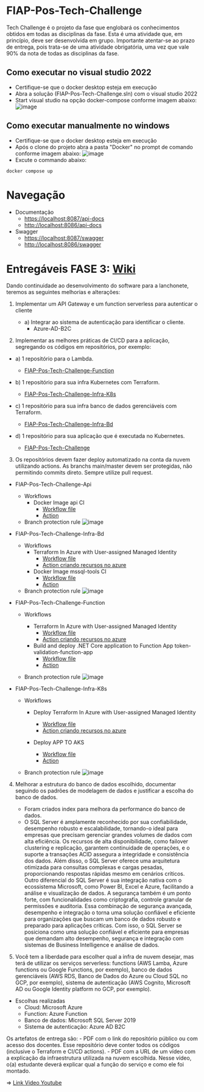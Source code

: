 # FIAP-Pos-Tech-Challenge
Tech Challenge é o projeto da fase que englobará os conhecimentos obtidos em todas as disciplinas da fase. Esta é uma atividade que, em princípio, deve ser desenvolvida em grupo. Importante atentar-se ao prazo de entrega, pois trata-se de uma atividade obrigatória, uma vez que vale 90% da nota de todas as disciplinas da fase. 

## Como executar no visual studio 2022
* Certifique-se que o docker desktop esteja em execução
* Abra a solução (FIAP-Pos-Tech-Challenge.sln) com o visual studio 2022
* Start visual studio na opção docker-compose conforme imagem abaixo:
![image](Documentacao/VS-2022-play-docker-compose.png)

## Como executar manualmente no windows
* Certifique-se que o docker desktop esteja em execução
* Após o clone do projeto abra a pasta "Docker" no prompt de comando conforme imagem abaixo:
![image](Documentacao/Abrir-Terminal.png)
* Excute o commando abaixo:
```
docker compose up
```
# Navegação
* Documentação 
    * [https://localhost:8087/api-docs](https://localhost:8087/api-docs/index.html)
    * [http://localhost:8086/api-docs](http://localhost:8086/api-docs/index.html) 
* Swagger
    * [https://localhost:8087/swagger](https://localhost:8087/swagger/index.html)
    * [http://localhost:8086/swagger](http://localhost:8086/swagger/index.html) 


#
# Entregáveis FASE 3: [Wiki](https://github.com/fdelima/FIAP-Pos-Tech-Challenge/wiki)

Dando continuidade ao desenvolvimento do software para a lanchonete, 
teremos as seguintes melhorias e alterações: 
1. Implementar um API Gateway e um function serverless para 
autenticar o cliente
    - a) Integrar ao sistema de autenticação para identificar o cliente. 
        - Azure-AD-B2C

2. Implementar as melhores práticas de CI/CD para a aplicação, 
segregando os códigos em repositórios, por exemplo: 
- a) 1 repositório para o Lambda. 
    - [FIAP-Pos-Tech-Challenge-Function](https://github.com/fdelima/FIAP-Pos-Tech-Challenge-Function)

- b) 1 repositório para sua infra Kubernetes com Terraform.                     
    - [FIAP-Pos-Tech-Challenge-Infra-K8s](https://github.com/fdelima/FIAP-Pos-Tech-Challenge-Infra-K8s)

- c) 1 repositório para sua infra banco de dados gerenciáveis 
com Terraform. 
    - [FIAP-Pos-Tech-Challenge-Infra-Bd](https://github.com/fdelima/FIAP-Pos-Tech-Challenge-Infra-Bd)

- d) 1 repositório para sua aplicação que é executada no 
Kubernetes. 
    - [FIAP-Pos-Tech-Challenge](https://github.com/fdelima/FIAP-Pos-Tech-Challenge)

3. Os repositórios devem fazer deploy automatizado na conta da 
nuvem utilizando actions. As branchs main/master devem ser 
protegidas, não permitindo commits direto. Sempre utilize pull 
request. 

- FIAP-Pos-Tech-Challenge-Api
    - Workflows
        - Docker Image api CI
            - [Workflow file](/.github/workflows/dotnet.yml)
            - [Action](https://github.com/fdelima/FIAP-Pos-Tech-Challenge/actions/runs/11095958117)
    - Branch protection rule ![image](Documentacao/FIAP-Pos-Tech-Challenge-Branch-protection-rule.png)
    
- FIAP-Pos-Tech-Challenge-Infra-Bd
    - Workflows
        - Terraform In Azure with User-assigned Managed Identity 
            - [Workflow file](https://github.com/fdelima/FIAP-Pos-Tech-Challenge-Infra-Bd/blob/main/.github/workflows/deploy-terraform-infrastructure-in-azure.yml)
            - [Action criando recursos no azure](https://github.com/fdelima/FIAP-Pos-Tech-Challenge-Infra-Bd/actions/runs/11037364521/job/30658045672)
        - Docker Image mssql-tools CI
            - [Workflow file](https://github.com/fdelima/FIAP-Pos-Tech-Challenge-Infra-Bd/blob/main/.github/workflows/mssql-tools-docker-image.yml)
            - [Action](https://github.com/fdelima/FIAP-Pos-Tech-Challenge-Infra-Bd/actions/runs/11096258209/job/30825884068)
    - Branch protection rule ![image](Documentacao/FIAP-Pos-Tech-Challenge-Infra-Bd-Branch-protection-rule.png)
    
- FIAP-Pos-Tech-Challenge-Function
    - Workflows
        - Terraform In Azure with User-assigned Managed Identity
            - [Workflow file](https://github.com/fdelima/FIAP-Pos-Tech-Challenge-Function/blob/main/.github/workflows/deploy-terraform-infrastructure-in-azure.yml)
            - [Action criando recursos no azure](https://github.com/fdelima/FIAP-Pos-Tech-Challenge-Function/actions/runs/10971260253/job/30466175006)
        - Build and deploy .NET Core application to Function App token-validation-function-app    
            - [Workflow file](https://github.com/fdelima/FIAP-Pos-Tech-Challenge-Function/blob/main/.github/workflows/build-deploy-token-validation-function-app.yml)
            - [Action](https://github.com/fdelima/FIAP-Pos-Tech-Challenge-Function/actions/runs/11096474790)
            
    - Branch protection rule ![image](Documentacao/FIAP-Pos-Tech-Challenge-Function-Branch-protection-rule.png)
    
- FIAP-Pos-Tech-Challenge-Infra-K8s
    - Workflows
        - Deploy Terraform In Azure with User-assigned Managed Identity
            - [Workflow file](https://github.com/fdelima/FIAP-Pos-Tech-Challenge-Infra-K8s/blob/main/.github/workflows/deploy-terraform-infrastructure-in-azure.yml)
            - [Action criando recursos no azure](https://github.com/fdelima/FIAP-Pos-Tech-Challenge-Infra-K8s/actions/runs/11084558667/job/30800002895)
        
        - Deploy APP TO AKS    
            - [Workflow file](https://github.com/fdelima/FIAP-Pos-Tech-Challenge-Infra-K8s/blob/main/.github/workflows/deploy-azure-kubernetes-service.yml)
            - [Action](https://github.com/fdelima/FIAP-Pos-Tech-Challenge-Infra-K8s/actions/runs/11096616615/job/30826660641)

    - Branch protection rule ![image](Documentacao/FIAP-Pos-Tech-Challenge-Infra-K8s-Branch-protection-rule.png)

4. Melhorar a estrutura do banco de dados escolhido, documentar 
seguindo os padrões de modelagem de dados e justificar a escolha 
do banco de dados. 
    - Foram criados index para melhora da performance do banco de dados.
    - O SQL Server é amplamente reconhecido por sua confiabilidade, desempenho robusto e escalabilidade, tornando-o ideal para empresas que precisam gerenciar grandes volumes de dados com alta eficiência.
Os recursos de alta disponibilidade, como failover clustering e replicação, garantem continuidade de operações, e o suporte a transações ACID assegura a integridade e consistência dos dados.
Além disso, o SQL Server oferece uma arquitetura otimizada para consultas complexas e cargas pesadas, proporcionando respostas rápidas mesmo em cenários críticos. Outro diferencial do SQL Server é sua
integração nativa com o ecossistema Microsoft, como Power BI, Excel e Azure, facilitando a análise e visualização de dados. A segurança também é um ponto forte, com funcionalidades como criptografia,
controle granular de permissões e auditoria. Essa combinação de segurança avançada, desempenho e integração o torna uma solução confiável e eficiente para organizações que buscam um banco de dados robusto
e preparado para aplicações críticas. Com isso, o SQL Server se posiciona como uma solução confiável e eficiente para empresas que demandam alto desempenho, segurança e integração com sistemas de Business
Intelligence e análise de dados.

5. Você tem a liberdade para escolher qual a infra de nuvem desejar, 
mas terá de utilizar os serviços serverless: functions (AWS Lamba, 
Azure functions ou Google Functions, por exemplo), banco de 
dados gerenciáveis (AWS RDS, Banco de Dados do Azure ou 
Cloud SQL no GCP, por exemplo), sistema de autenticação (AWS 
Cognito, Microsoft AD ou Google Identity platform no GCP, por 
exemplo). 
- Escolhas realizadas
    - Cloud: Microsoft Azure
    - Function: Azure Function
    - Banco de dados: Microsoft SQL Server 2019
    - Sistema de autenticação: Azure AD B2C

Os artefatos de entrega são: - PDF com o link do repositório público ou com acesso dos docentes. Esse 
repositório deve conter todos os códigos (inclusive o Terraform e CI/CD actions).  - PDF com a URL de um vídeo com a explicação da infraestrutura utilizada 
na nuvem escolhida. Nesse vídeo, o(a) estudante deverá explicar qual a função 
do serviço e como ele foi montado.

=> [Link Video Youtube](https://youtu.be/vj1Oe8q_0IU)